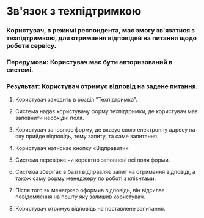 # Зв'язок з техпідтримкою

### Користувач, в режимі респондента, має змогу зв'язатися з техпідтримкою, для отримання відповідей на питання щодо роботи сервісу.

### Передумови: Користувач має бути авторизований в системі.

### Результат: Користувач отримує відповід на задене питання. 

1. Користувач заходить в розділ "Техпідтримка".

2. Система надає користувачу форму техпідтримки, де користувач має заповнити необхідні поля.

3. Користувач заповнює форму, де вказує свою електронну адресу на яку прийде відповідь, тему запиту, та саме запитання.

4. Користувач натискає кнопку «Відправити»

5. Система перевіряє чи коректно заповнені всі поля форми.

6. Система зберігає в базі і відправляє запит на отримання відповіді, а також саму форму менеджеру по роботі з клієнтами.

7. Після того як менеджер оформив відповідь, він відсилає повідомлення на пошту яку залишив користувач.

8. Користувач отримує відповідь на поставлене запитання.

